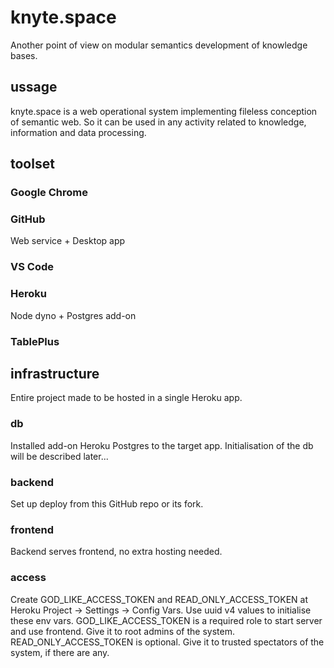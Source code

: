 # knyte.space
Another point of view on modular semantics development of knowledge bases.

## ussage
knyte.space is a web operational system implementing fileless conception of semantic web. So it can be used in any activity related to knowledge, information and data processing.

## toolset
### Google Chrome
### GitHub
Web service + Desktop app
### VS Code
### Heroku
Node dyno + Postgres add-on
### TablePlus

## infrastructure
Entire project made to be hosted in a single Heroku app.
### db
Installed add-on Heroku Postgres to the target app.
Initialisation of the db will be described later...
### backend
Set up deploy from this GitHub repo or its fork.
### frontend
Backend serves frontend, no extra hosting needed.
### access
Create GOD_LIKE_ACCESS_TOKEN and READ_ONLY_ACCESS_TOKEN at Heroku Project -> Settings -> Config Vars.
Use uuid v4 values to initialise these env vars.
GOD_LIKE_ACCESS_TOKEN is a required role to start server and use frontend. Give it to root admins of the system.
READ_ONLY_ACCESS_TOKEN is optional. Give it to trusted spectators of the system, if there are any.